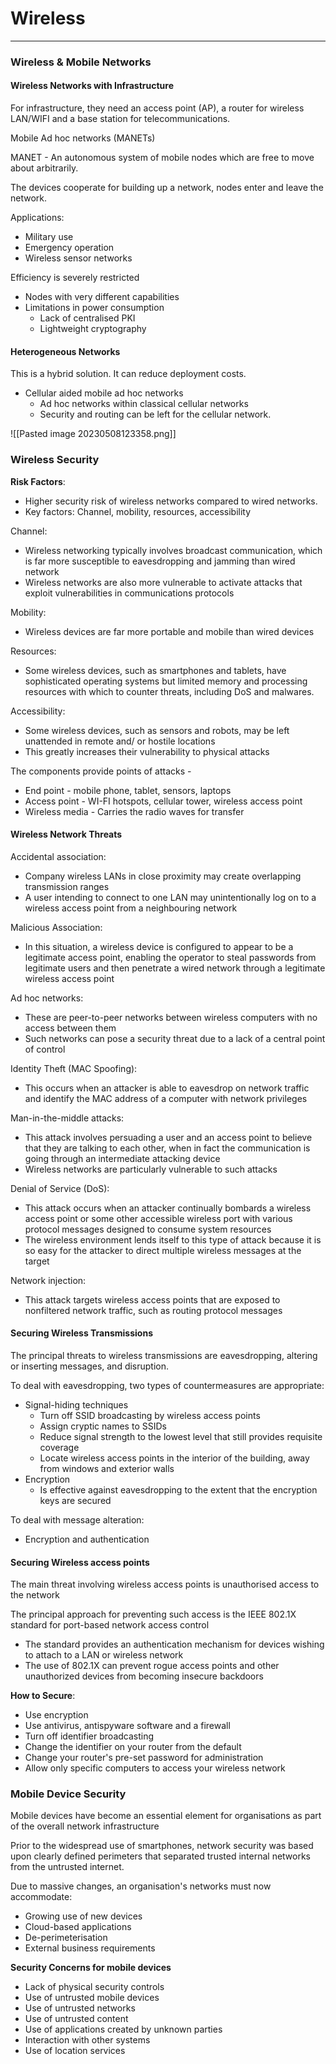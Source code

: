 # Wireless
---
### Wireless & Mobile Networks

#### Wireless Networks with Infrastructure
For infrastructure, they need an access point (AP), a router for wireless LAN/WIFI and a base station for telecommunications.

Mobile Ad hoc networks (MANETs)

MANET - An autonomous system of mobile nodes which are free to move about arbitrarily.

The devices cooperate for building up a network, nodes enter and leave the network.

Applications:
- Military use
- Emergency operation
- Wireless sensor networks

Efficiency is severely restricted 
- Nodes with very different capabilities
- Limitations in power consumption
	- Lack of centralised PKI 
	- Lightweight cryptography

#### Heterogeneous Networks
This is a hybrid solution.
It can reduce deployment costs.
- Cellular aided mobile ad hoc networks
	- Ad hoc networks within classical cellular networks
	- Security and routing can be left for the cellular network.

![[Pasted image 20230508123358.png]]

### Wireless Security


**Risk Factors**:
- Higher security risk of wireless networks compared to wired networks.
- Key factors: Channel, mobility, resources, accessibility

Channel:
- Wireless networking typically involves broadcast communication, which is far more susceptible to eavesdropping and jamming than wired network
- Wireless networks are also more vulnerable to activate attacks that exploit vulnerabilities in communications protocols

Mobility:
- Wireless devices are far more portable and mobile than wired devices

Resources:
- Some wireless devices, such as smartphones and tablets, have sophisticated operating systems but limited memory and processing resources with which to counter threats, including DoS and malwares.

Accessibility:
- Some wireless devices, such as sensors and robots, may be left unattended in remote and/ or hostile locations
- This greatly increases their vulnerability to physical attacks

The components provide points of attacks -
- End point - mobile phone, tablet, sensors, laptops
- Access point - WI-FI hotspots, cellular tower, wireless access point
- Wireless media - Carries the radio waves for transfer

#### Wireless Network Threats
Accidental association:
- Company wireless LANs in close proximity may create overlapping transmission ranges
- A user intending to connect to one LAN may unintentionally log on to a wireless access point from a neighbouring network

Malicious Association:
- In this situation, a wireless device is configured to appear to be a legitimate access point, enabling the operator to steal passwords from legitimate users and then penetrate a wired network through a legitimate wireless access point

Ad hoc networks:
- These are peer-to-peer networks between wireless computers with no access between them
- Such networks can pose a security threat due to a lack of a central point of control

Identity Theft (MAC Spoofing):
- This occurs when an attacker is able to eavesdrop on network traffic and identify the MAC address of a computer with network privileges

Man-in-the-middle attacks:
- This attack involves persuading a user and an access point to believe that they are talking to each other, when in fact the communication is going through an intermediate attacking device
- Wireless networks are particularly vulnerable to such attacks

Denial of Service (DoS):
- This attack occurs when an attacker continually bombards a wireless access point or some other accessible wireless port with various protocol messages designed to consume system resources
- The wireless environment lends itself to this type of attack because it is so easy for the attacker to direct multiple wireless messages at the target

Network injection:
- This attack targets wireless access points that are exposed to nonfiltered network traffic, such as routing protocol messages

#### Securing Wireless Transmissions

The principal threats to wireless transmissions are eavesdropping, altering or inserting messages, and disruption.

To deal with eavesdropping, two types of countermeasures are appropriate:
- Signal-hiding techniques
	- Turn off SSID broadcasting by wireless access points
	- Assign cryptic names to SSIDs
	- Reduce signal strength to the lowest level that still provides requisite coverage
	- Locate wireless access points in the interior of the building, away from windows and exterior walls
- Encryption
	- Is effective against eavesdropping to the extent that the encryption keys are secured

To deal with message alteration:
- Encryption and authentication

#### Securing Wireless access points
The main threat involving wireless access points is unauthorised access to the network

The principal approach for preventing such access is the IEEE 802.1X standard for port-based network access control
- The standard provides an authentication mechanism for devices wishing to attach to a LAN or wireless network
- The use of 802.1X can prevent rogue access points and other unauthorized devices from becoming insecure backdoors

**How to Secure**:
- Use encryption
- Use antivirus, antispyware software and a firewall
- Turn off identifier broadcasting
- Change the identifier on your router from the default
- Change your router's pre-set password for administration
- Allow only specific computers to access your wireless network

### Mobile Device Security
Mobile devices have become an essential element for organisations as part of the overall network infrastructure

Prior to the widespread use of smartphones, network security was based upon clearly defined perimeters that separated trusted internal networks from the untrusted internet.

Due to massive changes, an organisation's networks must now accommodate:
- Growing use of new devices
- Cloud-based applications
- De-perimeterisation
- External business requirements

**Security Concerns for mobile devices**
- Lack of physical security controls
- Use of untrusted mobile devices
- Use of untrusted networks
- Use of untrusted content
- Use of applications created by unknown parties
- Interaction with other systems
- Use of location services


